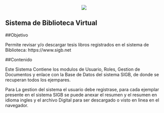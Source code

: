 <p align="center"><img src="https://laravel.com/assets/img/components/logo-laravel.svg"></p>


## Sistema de Biblioteca Virtual

##Objetivo
<p> Permite revisar y/o descargar tesis libros registrados en el sistema de Biblioteca: https://www.sigb.net</p>


##Contenido
<p>Este Sistema Contiene los modulos de Usuario, Roles, Gestion de Documentos y enlace con la Base de Datos del sistema SIGB, de donde se recuperan todos los ejempares.</p>


<p>Para La gestion del sistema el usuario debe registrase, para cada ejemplar presente en el sistema SIGB se puede anexar el resumen y el resumen en idioma ingles y el archivo Digital para ser descargado o visto en linea en el navegador.</p>
